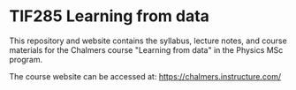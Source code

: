 # TIF285 Learning from data
This repository and website contains the syllabus, lecture notes, and course materials
for the Chalmers course "Learning from data" in the Physics MSc program.

The course website can be accessed at: https://chalmers.instructure.com/
